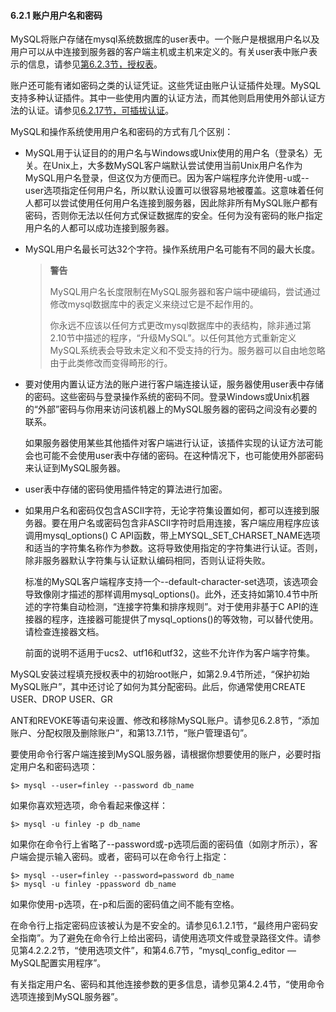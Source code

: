 #### 6.2.1 账户用户名和密码

MySQL将账户存储在mysql系统数据库的user表中。一个账户是根据用户名以及用户可以从中连接到服务器的客户端主机或主机来定义的。有关user表中账户表示的信息，请参见[第6.2.3节，授权表](./06.02.03.授权表.md)。

账户还可能有诸如密码之类的认证凭证。这些凭证由账户认证插件处理。MySQL支持多种认证插件。其中一些使用内置的认证方法，而其他则启用使用外部认证方法的认证。请参见[6.2.17节，可插拔认证](./06.02.17.可插拔认证.md)。

MySQL和操作系统使用用户名和密码的方式有几个区别：

- MySQL用于认证目的的用户名与Windows或Unix使用的用户名（登录名）无关。在Unix上，大多数MySQL客户端默认尝试使用当前Unix用户名作为MySQL用户名登录，但这仅为方便而已。因为客户端程序允许使用-u或--user选项指定任何用户名，所以默认设置可以很容易地被覆盖。这意味着任何人都可以尝试使用任何用户名连接到服务器，因此除非所有MySQL账户都有密码，否则你无法以任何方式保证数据库的安全。任何为没有密码的账户指定用户名的人都可以成功连接到服务器。

- MySQL用户名最长可达32个字符。操作系统用户名可能有不同的最大长度。

  > **警告**
  >
  > MySQL用户名长度限制在MySQL服务器和客户端中硬编码，尝试通过修改mysql数据库中的表定义来绕过它是不起作用的。
  >
  > 你永远不应该以任何方式更改mysql数据库中的表结构，除非通过第2.10节中描述的程序，“升级MySQL”。以任何其他方式重新定义MySQL系统表会导致未定义和不受支持的行为。服务器可以自由地忽略由于此类修改而变得畸形的行。
  >

- 要对使用内置认证方法的账户进行客户端连接认证，服务器使用user表中存储的密码。这些密码与登录操作系统的密码不同。登录Windows或Unix机器的“外部”密码与你用来访问该机器上的MySQL服务器的密码之间没有必要的联系。

  如果服务器使用某些其他插件对客户端进行认证，该插件实现的认证方法可能会也可能不会使用user表中存储的密码。在这种情况下，也可能使用外部密码来认证到MySQL服务器。

- user表中存储的密码使用插件特定的算法进行加密。

- 如果用户名和密码仅包含ASCII字符，无论字符集设置如何，都可以连接到服务器。要在用户名或密码包含非ASCII字符时启用连接，客户端应用程序应该调用mysql_options() C API函数，带上MYSQL_SET_CHARSET_NAME选项和适当的字符集名称作为参数。这将导致使用指定的字符集进行认证。否则，除非服务器默认字符集与认证默认编码相同，否则认证将失败。

  标准的MySQL客户端程序支持一个--default-character-set选项，该选项会导致像刚才描述的那样调用mysql_options()。此外，还支持如第10.4节中所述的字符集自动检测，“连接字符集和排序规则”。对于使用非基于C API的连接器的程序，连接器可能提供了mysql_options()的等效物，可以替代使用。请检查连接器文档。

  前面的说明不适用于ucs2、utf16和utf32，这些不允许作为客户端字符集。

MySQL安装过程填充授权表中的初始root账户，如第2.9.4节所述，“保护初始MySQL账户”，其中还讨论了如何为其分配密码。此后，你通常使用CREATE USER、DROP USER、GR

ANT和REVOKE等语句来设置、修改和移除MySQL账户。请参见6.2.8节，“添加账户、分配权限及删除账户”，和第13.7.1节，“账户管理语句”。

要使用命令行客户端连接到MySQL服务器，请根据你想要使用的账户，必要时指定用户名和密码选项：

```
$> mysql --user=finley --password db_name
```

如果你喜欢短选项，命令看起来像这样：

```
$> mysql -u finley -p db_name
```

如果你在命令行上省略了--password或-p选项后面的密码值（如刚才所示），客户端会提示输入密码。或者，密码可以在命令行上指定：

```
$> mysql --user=finley --password=password db_name
$> mysql -u finley -ppassword db_name
```

如果你使用-p选项，在-p和后面的密码值之间不能有空格。

在命令行上指定密码应该被认为是不安全的。请参见6.1.2.1节，“最终用户密码安全指南”。为了避免在命令行上给出密码，请使用选项文件或登录路径文件。请参见第4.2.2.2节，“使用选项文件”，和第4.6.7节，“mysql_config_editor — MySQL配置实用程序”。

有关指定用户名、密码和其他连接参数的更多信息，请参见第4.2.4节，“使用命令选项连接到MySQL服务器”。